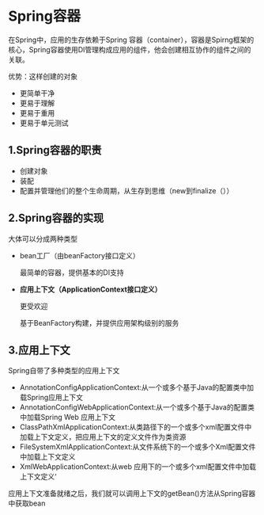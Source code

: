 # Spring容器

在Spring中，应用的生存依赖于Spring 容器（container），容器是Spirng框架的核心，Spring容器使用DI管理构成应用的组件，他会创建相互协作的组件之间的关联。

优势：这样创建的对象

- 更简单干净
- 更易于理解
- 更易于重用
- 更易于单元测试

## 1.Spring容器的职责

- 创建对象
- 装配
- 配置并管理他们的整个生命周期，从生存到思维（new到finalize（））

## 2.Spring容器的实现

大体可以分成两种类型

- bean工厂（由beanFactory接口定义）

  最简单的容器，提供基本的DI支持

- **应用上下文（ApplicationContext接口定义）**

  更受欢迎

  基于BeanFactory构建，并提供应用架构级别的服务

## 3.应用上下文

Spring自带了多种类型的应用上下文

- AnnotationConfigApplicationContext:从一个或多个基于Java的配置类中加载Spring应用上下文
- AnnotationConfigWebApplicationContext:从一个或多个基于Java的配置类中加载Spring Web 应用上下文
- ClassPathXmlApplicationContext:从类路径下的一个或多个xml配置文件中加载上下文定义，把应用上下文的定义文件作为类资源
- FileSystemXmlApplicationContext:从文件系统下的一个或多个Xml配置文件中加载上下文定义
- XmlWebApplicationContext:从web 应用下的一个或多个xml配置文件中加载上下文定义‘

应用上下文准备就绪之后，我们就可以调用上下文的getBean()方法从Spring容器中获取bean

  

  